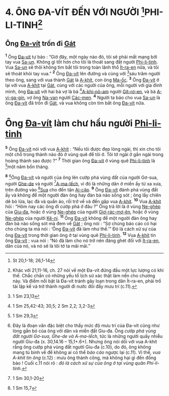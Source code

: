 # 4. ÔNG ĐA-VÍT ĐẾN VỚI NGƯỜI [^1@-5b9b3cae-c13f-45b4-a534-68bea1f61aa8]PHI-LI-TINH[^1-5b9b3cae-c13f-45b4-a534-68bea1f61aa8]

## Ông [Đa-vít]() trốn đi [Gát]()
<sup><b>1</b></sup> Ông [Đa-vít]() tự bảo : “Giờ đây, một ngày nào đó, tôi sẽ phải mất mạng bởi tay vua [Sa-un](). Không gì tốt hơn cho tôi là thoát sang đất người [Phi-li-tinh](). Vua [Sa-un]() sẽ thôi không tìm bắt tôi trong toàn lãnh thổ [Ít-ra-en]() nữa, và tôi sẽ thoát khỏi tay vua.” <sup><b>2</b></sup> Ông [Đa-vít]() lên đường và cùng với [^2@-5b9b3cae-c13f-45b4-a534-68bea1f61aa8]sáu trăm người theo ông, sang với vua thành [Gát]() là [A-khít](), con ông [Ma-ốc](). <sup><b>3</b></sup> Ông [Đa-vít]() ở lại với vua [A-khít]() tại [Gát](), cùng với các người của ông, mỗi người với gia đình mình, ông [Đa-vít]() với hai bà vợ là bà [^3@-5b9b3cae-c13f-45b4-a534-68bea1f61aa8][A-khi-nô-am]() người [Gít-rơ-en](), và bà [A-vi-ga-gin](), vợ ông [Na-van]() người [Các-men](). <sup><b>4</b></sup> Người ta báo cho vua [Sa-un]() là ông [Đa-vít]() đã trốn đi [Gát](), và vua không còn tìm bắt ông [Đa-vít]() nữa.


# Ông [Đa-vít]() làm chư hầu người [Phi-li-tinh]()
<sup><b>5</b></sup> Ông [Đa-vít]() nói với vua [A-khít]() : “Nếu tôi được đẹp lòng ngài, thì xin cho tôi một chỗ trong thành nào đó ở vùng quê để tôi ở. Tôi tớ ngài ở gần ngài trong hoàng thành sao được ?” <sup><b>7</b></sup> Thời gian ông [Đa-vít]() ở vùng quê [Phi-li-tinh]() là [^5@-5b9b3cae-c13f-45b4-a534-68bea1f61aa8]một năm bốn tháng.

<sup><b>8</b></sup> [^3-5b9b3cae-c13f-45b4-a534-68bea1f61aa8]Ông [Đa-vít]() và người của ông lên cướp phá vùng đất của người Gơ-sua, người [Ghe-de]() và người [^6@-5b9b3cae-c13f-45b4-a534-68bea1f61aa8][A-ma-lếch](), vì đó là những dân ở miền ấy từ xa xưa, trên đường vào [^7@-5b9b3cae-c13f-45b4-a534-68bea1f61aa8][Sua]() cho đến tận [Ai-cập](). <sup><b>9</b></sup> Ông [Đa-vít]() đánh phá vùng đất ấy và không để một người đàn ông hay đàn bà nào sống sót ; ông lấy chiên dê bò lừa, lạc đà và quần áo, rồi trở về và đến gặp vua [A-khít](). <sup><b>10</b></sup> Vua [A-khít]() hỏi : “Hôm nay các ông đi cướp phá ở đâu ?” Ông trả lời là ở vùng [Ne-ghép]() của [Giu-đa](), hoặc ở vùng [Ne-ghép]() của người [Giơ-rác-mơ-ên](), hoặc ở vùng [Ne-ghép]() của người [Kê-ni](). <sup><b>11</b></sup> Ông [Đa-vít]() không để một người đàn ông hay đàn bà nào sống sót mà đem về [Gát]() ; ông nói : “Sợ chúng báo cáo có hại cho chúng ta mà nói : ‘Ông [Đa-vít]() đã làm như thế.’” Đó là cách xử sự của ông [Đa-vít]() trong thời gian ông ở tại vùng quê [Phi-li-tinh](). <sup><b>12</b></sup> Vua [A-khít]() tin ông [Đa-vít]() ; vua nói : “Nó đã làm cho nó trở nên đáng ghét đối với [Ít-ra-en](), dân của nó, và nó sẽ là tôi tớ ta mãi mãi.”

[^1-5b9b3cae-c13f-45b4-a534-68bea1f61aa8]: Khác với 21,11-16, ch. 27 nói về một Đa-vít đứng đầu một lực lượng có khí thế. Chắc chắn có những yếu tố lịch sử xác thật làm nền cho chương này. Và điểm nổi bật là Đa-vít tránh gây loạn trong dân Ít-ra-en, phải trổ tài lập kế và trở thành người đi nước đôi đầy mưu trí (c.11).
[^3-5b9b3cae-c13f-45b4-a534-68bea1f61aa8]: Đây là đoạn văn đặc biệt cho thấy mức độ mưu trí của Đa-vít cũng như lòng gắn bó của ông với dân và miền đất Giu-đa. Ông *cướp phá vùng đất người Gơ-sua, Ghe-de và A-ma-lếch*, tức là những người quấy nhiễu người Giu-đa (x. 30,14.16 – 15,1+.6+). Nhưng ông nói dối với vua A-khít rằng ông cướp phá vùng đất người Giu-đa (c.10), do đó, ông không mang tù binh về để không ai có thể *báo cáo* ngược lại (c.11). Vì thế, *vua A-khít tin ông* (c.12) : mưu ông thành công, mà không hại gì đến đồng bào ! Cuối c.11 nói rõ : *đó là cách xử sự của ông ở tại vùng quân Phi-li-tinh*.
[^1@-5b9b3cae-c13f-45b4-a534-68bea1f61aa8]: St 20,1-18; 26,1-14
[^2@-5b9b3cae-c13f-45b4-a534-68bea1f61aa8]: 1 Sm 23,13
[^3@-5b9b3cae-c13f-45b4-a534-68bea1f61aa8]: 1 Sm 25,42-43; 30,5; 2 Sm 2,2; 3,2-3
[^5@-5b9b3cae-c13f-45b4-a534-68bea1f61aa8]: 1 Sm 29,3
[^6@-5b9b3cae-c13f-45b4-a534-68bea1f61aa8]: 1 Sm 30,1-20
[^7@-5b9b3cae-c13f-45b4-a534-68bea1f61aa8]: 1 Sm 15,7